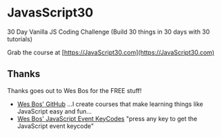 # JavasScript30
30 Day Vanilla JS Coding Challenge (Build 30 things in 30 days with 30 tutorials)

Grab the course at [https://JavaScript30.com](https://JavaScript30.com)

## Thanks

Thanks goes out to Wes Bos for the FREE stuff!

* [Wes Bos' GitHub](https://github.com/wesbos) ...I create courses that make learning things like JavaScript easy and fun...
* [Wes Bos' JavaScript Event KeyCodes](http://keycode.info/) "press any key to get the JavaScript event keycode"